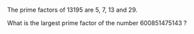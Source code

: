 
The prime factors of 13195 are 5, 7, 13 and 29.

What is the largest prime factor of the number 600851475143 ?


